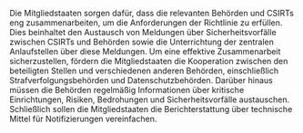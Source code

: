 Die Mitgliedstaaten sorgen dafür, dass die relevanten Behörden und CSIRTs eng zusammenarbeiten, um die Anforderungen der Richtlinie zu erfüllen. Dies beinhaltet den Austausch von Meldungen über Sicherheitsvorfälle zwischen CSIRTs und Behörden sowie die Unterrichtung der zentralen Anlaufstellen über diese Meldungen. Um eine effektive Zusammenarbeit sicherzustellen, fördern die Mitgliedstaaten die Kooperation zwischen den beteiligten Stellen und verschiedenen anderen Behörden, einschließlich Strafverfolgungsbehörden und Datenschutzbehörden. Darüber hinaus müssen die Behörden regelmäßig Informationen über kritische Einrichtungen, Risiken, Bedrohungen und Sicherheitsvorfälle austauschen. Schließlich sollen die Mitgliedstaaten die Berichterstattung über technische Mittel für Notifizierungen vereinfachen.
